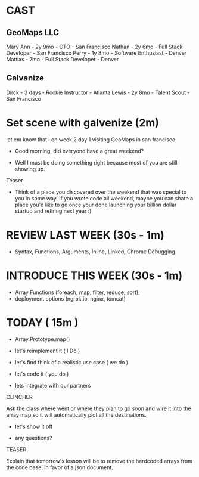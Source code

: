 
# CAST

## GeoMaps LLC
Mary Ann - 2y 9mo - CTO - San Francisco
Nathan   - 2y 6mo - Full Stack Developer - San Francisco
Perry    - 1y 8mo - Software Enthusiast  - Denver
Mattias  - 7mo    - Full Stack Developer - Denver

## Galvanize
Dirck    - 3 days - Rookie Instructor - Atlanta
Lewis    - 2y 8mo - Talent Scout - San Francisco


# Set scene with galvenize (2m)
let em know that I on week 2 day 1 visiting GeoMaps in san francisco

- Good morning, did everyone have a great weekend?

- Well I must be doing something right because most of you are still showing up. 

Teaser

- Think of a place you discovered over the weekend that was special to you in some way. If you wrote code all weekend, maybe you can share a place you'd like to go once your done launching your billion dollar startup and retiring next year :)

# REVIEW LAST WEEK (30s - 1m)

- Syntax, Functions, Arguments, Inline, Linked, Chrome Debugging

# INTRODUCE THIS WEEK (30s - 1m)

- Array Functions (foreach, map, filter, reduce, sort), 
- deployment options (ngrok.io, nginx, tomcat)

# TODAY ( 15m )

- Array.Prototype.map()

- let's reimplement it ( I Do )

- let's find think of a realistic use case ( we do )

- let's code it ( you do )

- lets integrate with our partners

CLINCHER

Ask the class where went or where they plan to go soon and wire it into the array map so it will automatically plot all the destinations.

- let's show it off

- any questions?

TEASER

Explain that tomorrow's lesson will be to remove the hardcoded arrays from the code base, in favor of a json document.

